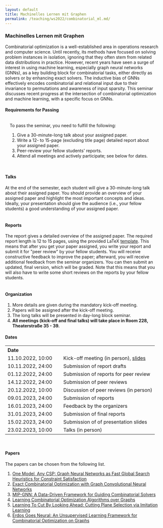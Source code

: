 ```yaml
---
layout: default
title: Machinelles Lernen mit Graphen
permalink: /teaching/ws2022/combinatorial_ml.md/
---
```


### **Machinelles Lernen mit Graphen**
Combinatorial optimization is a well-established area in operations research and computer science. Until recently, its methods have focused on solving problem instances in isolation, ignoring that they often stem from related data distributions in practice. However, recent years have seen a surge of interest in using machine learning, especially graph neural networks (GNNs), as a key building block for combinatorial tasks, either directly as solvers or by enhancing exact solvers. The inductive bias of GNNs effectively encodes combinatorial and relational input due to their invariance to permutations and awareness of input sparsity. This seminar discusses recent progress at the intersection of combinatorial optimization and machine learning, with a specific focus on GNNs.

<html lang="en">
	<body>
		<h4>Requirements for Passing</h4>
			<div style="padding: 15px; padding-bottom: 1px; {% if site.enable_darkmode %}background-color: #888;{% else %}background-color: #e0e5e0;{% endif %}">
			To pass the seminar, you need to fulfill the following:
			<br>
			<ol>
				<li>Give a 30-minute-long talk about your assigned paper.</li>
				<li>Write a 12- to 15-page (excluding title page) detailed report about your assigned paper.</li>
				<li>Peer-review your fellow students' reports.</li>
				<li>Attend all meetings and actively participate; see below for dates.</li>
			</ol>
			</div>
		<br>
		<h4>Talks</h4>
			At the end of the semester, each student will give a 30-minute-long talk about their assigned paper. You should provide an overview of your assigned paper and highlight the most important concepts and ideas. Ideally, your presentation should give the audience (i.e., your fellow students) a good understanding of your assigned paper.
		<br>
		<br>
		<h4>Reports</h4>
			The report gives a detailed overview of the assigned paper. The required report length is 12 to 15 pages, using the provided LaTeX <a href="./seminar_template.zip" download>template</a>. This means that after you get your paper assigned, you write your report and submit it for "peer review" by your fellow students. You will receive constructive feedback to improve the paper; afterward, you will receive additional feedback from the seminar organizers. You can then submit an updated, final version, which will be graded. Note that this means that you will also have to write some short reviews on the reports by your fellow students.
		<br>
		<br>
		<h4>Organization</h4>
			<ol>
				<li>More details are given during the mandatory kick-off meeting.</li>
				<li>Papers will be assigned after the kick-off meeting.</li>
				<li>The long talks will be presented in day-long block seminar.</li>
				<li><b>All meetings (kick-off and final talks) will take place in Room 228, Theaterstraße 35 - 39.</b></li>
			</ol>
		<h4>Dates</h4>
			<table>
				<tr>
					<th align=left>Date</th>
					<th align=left></th>
				</tr>
				<tr>
					<td>11.10.2022, 10:00 &emsp;</td>
					<td>Kick-off meeting (in person), <a href= "../keyoff_opt.pdf">slides</a></td>
				</tr>
				<tr>
					<td>10.11.2022, 24:00</td>
					<td>Submission of report drafts</td>
				</tr>
				<tr>
					<td>01.12.2022, 24:00</td>
					<td>Submission of reports for peer review</td>
				</tr>
				<tr>
					<td>14.12.2022, 24:00</td>
					<td>Submission of peer reviews</td>
				</tr>		
				<tr>
					<td>20.12.2022, 10:00</td>
					<td>Discussion of peer reviews (in person)</td>
				</tr>
				<tr>
					<td>09.01.2023, 24:00</td>
					<td>Submission of reports</td>
				</tr>
				<tr>
					<td>16.01.2023, 24:00</td>
					<td>Feedback by the organizers</td>
				</tr>
				<tr>
					<td>31.01.2023, 24:00</td>
					<td>Submission of final reports</td>
				</tr>
				<tr>
					<td>15.02.2023, 24:00</td>
					<td>Submission of of presentation slides</td>
				</tr>
				<tr>
					<td>23.02.2023, 10:00</td>
					<td>Talks (in person)</td>
				</tr>
			</table>
		<br>
		<h4>Papers</h4>
			The papers can be chosen from the following list.
			<ol>
				<li><a href= "https://arxiv.org/abs/2208.10227">One Model, Any CSP: Graph Neural Networks as Fast Global Search Heuristics for Constraint Satisfaction</a></li>
				<li><a href= "https://arxiv.org/abs/1906.01629">Exact Combinatorial Optimization with Graph Convolutional Neural Networks</a></li>
				<li><a href= "https://arxiv.org/abs/2205.14210">MIP-GNN: A Data-Driven Framework for Guiding Combinatorial Solvers</a></li>
				<li><a href= "https://arxiv.org/abs/1704.01665">Learning Combinatorial Optimization Algorithms over Graphs</a></li>
				<li><a href= "https://arxiv.org/abs/2206.13414">Learning To Cut By Looking Ahead: Cutting Plane Selection via Imitation Learning</a></li>
				<li><a href= "https://arxiv.org/abs/2006.10643">Erdos Goes Neural: An Unsupervised Learning Framework for Combinatorial Optimization on Graphs</a></li>
			</ol>
		<p></p>	
	</body>
</html>